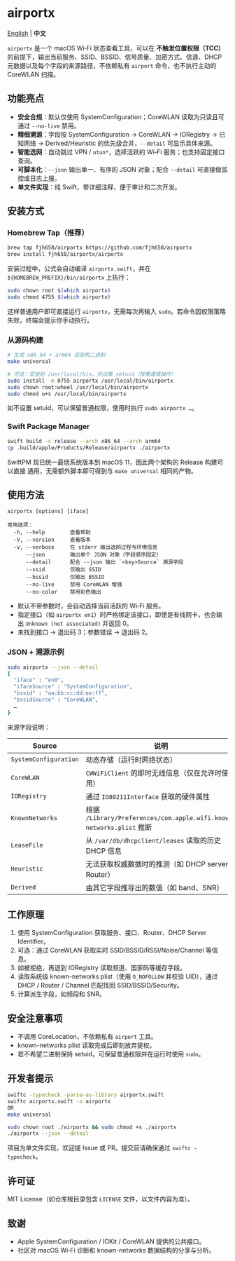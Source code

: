 # airportx

[English](./README.md) | **中文**

`airportx` 是一个 macOS Wi‑Fi 状态查看工具，可以在 **不触发位置权限（TCC）** 的前提下，输出当前服务、SSID、BSSID、信号质量、加密方式、信道、DHCP 元数据以及每个字段的来源路径，不依赖私有 `airport` 命令，也不执行主动的 CoreWLAN 扫描。

## 功能亮点

- **安全合规**：默认仅使用 SystemConfiguration；CoreWLAN 读取为只读且可通过 `--no-live` 禁用。
- **精细溯源**：字段按 SystemConfiguration → CoreWLAN → IORegistry → 已知网络 → Derived/Heuristic 的优先级合并，`--detail` 可显示具体来源。
- **智能选网**：自动跳过 VPN / `utun*`，选择活跃的 Wi‑Fi 服务；也支持固定接口查询。
- **可脚本化**：`--json` 输出单一、有序的 JSON 对象；配合 `--detail` 可直接做监控或日志上报。
- **单文件实现**：纯 Swift，带详细注释，便于审计和二次开发。

## 安装方式

### Homebrew Tap（推荐）

```bash
brew tap fjh658/airportx https://github.com/fjh658/airportx
brew install fjh658/airportx/airportx
```

安装过程中，公式会自动编译 `airportx.swift`，并在 `${HOMEBREW_PREFIX}/bin/airportx` 上执行：

```bash
sudo chown root $(which airportx)
sudo chmod 4755 $(which airportx)
```

这样普通用户即可直接运行 `airportx`，无需每次再输入 `sudo`。若命令因权限策略失败，终端会提示你手动执行。

### 从源码构建

```bash
# 生成 x86_64 + arm64 双架构二进制
make universal

# 可选：安装到 /usr/local/bin，并设置 setuid（按需谨慎操作）
sudo install -m 0755 airportx /usr/local/bin/airportx
sudo chown root:wheel /usr/local/bin/airportx
sudo chmod u+s /usr/local/bin/airportx
```

如不设置 setuid，可以保留普通权限，使用时执行 `sudo airportx …`。

### Swift Package Manager

```bash
swift build -c release --arch x86_64 --arch arm64
cp .build/apple/Products/Release/airportx ./airportx
```

SwiftPM 现已统一最低系统版本到 macOS 11，因此两个架构的 Release 构建可以直接
通用，无需额外脚本即可得到与 `make universal` 相同的产物。

## 使用方法

```text
airportx [options] [iface]

常用选项：
  -h, --help        查看帮助
  -V, --version     查看版本
  -v, --verbose     在 stderr 输出选网过程与环境信息
      --json        输出单个 JSON 对象（字段顺序固定）
      --detail      配合 --json 输出 `<key>Source` 溯源字段
      --ssid        仅输出 SSID
      --bssid       仅输出 BSSID
      --no-live     禁用 CoreWLAN 增强
      --no-color    禁用彩色输出
```

- 默认不带参数时，会自动选择当前活跃的 Wi‑Fi 服务。
- 指定接口（如 `airportx en1`）时严格绑定该接口，即使是有线网卡，也会输出 `Unknown (not associated)` 并返回 0。
- 未找到接口 → 退出码 3；参数错误 → 退出码 2。

### JSON + 溯源示例

```bash
sudo airportx --json --detail
{
  "iface" : "en0",
  "ifaceSource" : "SystemConfiguration",
  "bssid" : "aa:bb:cc:dd:ee:ff",
  "bssidSource" : "CoreWLAN",
  …
}
```

来源字段说明：

| Source                 | 说明                                                         |
| ---------------------- | ------------------------------------------------------------ |
| `SystemConfiguration`  | 动态存储（运行时网络状态）                                   |
| `CoreWLAN`             | `CWWiFiClient` 的即时无线信息（仅在允许时使用）              |
| `IORegistry`           | 通过 `IO80211Interface` 获取的硬件属性                       |
| `KnownNetworks`        | 根据 `/Library/Preferences/com.apple.wifi.known-networks.plist` 推断 |
| `LeaseFile`            | 从 `/var/db/dhcpclient/leases` 读取的历史 DHCP 信息          |
| `Heuristic`            | 无法获取权威数据时的推测（如 DHCP server ≈ Router）         |
| `Derived`              | 由其它字段推导出的数值（如 band、SNR）                       |

## 工作原理

1. 使用 SystemConfiguration 获取服务、接口、Router、DHCP Server Identifier。
2. 可选：通过 CoreWLAN 获取实时 SSID/BSSID/RSSI/Noise/Channel 等信息。
3. 如被拒绝，再退到 IORegistry 读取频道、国家码等缓存字段。
4. 读取系统级 known-networks plist（使用 `O_NOFOLLOW` 并校验 UID），通过 DHCP / Router / Channel 匹配找回 SSID/BSSID/Security。
5. 计算派生字段，如频段和 SNR。

## 安全注意事项

- 不调用 CoreLocation，不依赖私有 `airport` 工具。
- known-networks plist 读取完成后即刻放弃提权。
- 若不希望二进制保持 setuid，可保留普通权限并在运行时使用 `sudo`。

## 开发者提示

```bash
swiftc -typecheck -parse-as-library airportx.swift
swiftc airportx.swift -o airportx
OR
make universal

sudo chown root ./airportx && sudo chmod +s ./airportx
./airportx --json --detail
```

项目为单文件实现，欢迎提 Issue 或 PR。提交前请确保通过 `swiftc -typecheck`。

## 许可证

MIT License（如仓库根目录包含 `LICENSE` 文件，以文件内容为准）。

## 致谢

- Apple SystemConfiguration / IOKit / CoreWLAN 提供的公共接口。
- 社区对 macOS Wi‑Fi 诊断和 known-networks 数据结构的分享与分析。
